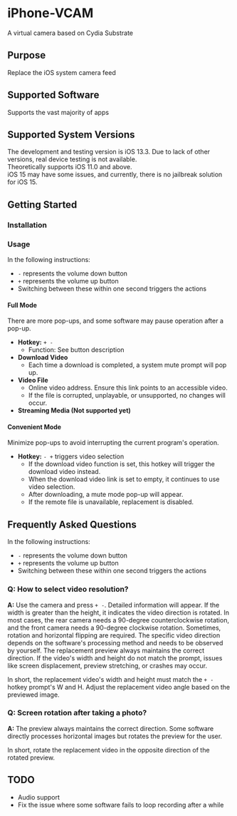 # iPhone-VCAM
A virtual camera based on Cydia Substrate

## Purpose
Replace the iOS system camera feed

## Supported Software
Supports the vast majority of apps

## Supported System Versions
The development and testing version is iOS 13.3. Due to lack of other versions, real device testing is not available.  
Theoretically supports iOS 11.0 and above.  
iOS 15 may have some issues, and currently, there is no jailbreak solution for iOS 15.

## Getting Started

### Installation

### Usage
In the following instructions:
- `-` represents the volume down button
- `+` represents the volume up button
- Switching between these within one second triggers the actions

#### Full Mode
There are more pop-ups, and some software may pause operation after a pop-up.

- **Hotkey:** `+ -`
  - Function: See button description
- **Download Video**
  - Each time a download is completed, a system mute prompt will pop up.
- **Video File**
  - Online video address. Ensure this link points to an accessible video.
  - If the file is corrupted, unplayable, or unsupported, no changes will occur.
- **Streaming Media (Not supported yet)**

#### Convenient Mode
Minimize pop-ups to avoid interrupting the current program's operation.

- **Hotkey:** `- +` triggers video selection
  - If the download video function is set, this hotkey will trigger the download video instead.
  - When the download video link is set to empty, it continues to use video selection.
  - After downloading, a mute mode pop-up will appear.
  - If the remote file is unavailable, replacement is disabled.

## Frequently Asked Questions
In the following instructions:
- `-` represents the volume down button
- `+` represents the volume up button
- Switching between these within one second triggers the actions

### Q: How to select video resolution?
**A:** Use the camera and press `+ -`. Detailed information will appear. If the width is greater than the height, it indicates the video direction is rotated. In most cases, the rear camera needs a 90-degree counterclockwise rotation, and the front camera needs a 90-degree clockwise rotation. Sometimes, rotation and horizontal flipping are required. The specific video direction depends on the software's processing method and needs to be observed by yourself. The replacement preview always maintains the correct direction. If the video's width and height do not match the prompt, issues like screen displacement, preview stretching, or crashes may occur.

In short, the replacement video's width and height must match the `+ -` hotkey prompt's W and H. Adjust the replacement video angle based on the previewed image.

### Q: Screen rotation after taking a photo?
**A:** The preview always maintains the correct direction. Some software directly processes horizontal images but rotates the preview for the user.

In short, rotate the replacement video in the opposite direction of the rotated preview.

## TODO
- Audio support
- Fix the issue where some software fails to loop recording after a while
